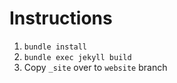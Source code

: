 # Instructions
1. `bundle install`
2. `bundle exec jekyll build`
3. Copy `_site` over to `website` branch
